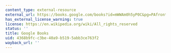 ```yaml
---
content_type: external-resource
external_url: https://books.google.com/books?id=mWWAm0h5yP0C&pg=PAfrontcover#v=onepage&q&f=false
has_external_license_warning: true
license: https://en.wikipedia.org/wiki/All_rights_reserved
status: ''
title: Google Books
uid: 4368b9fc-c3be-40a9-b519-5abb3ce763f2
wayback_url: ''
---
```

